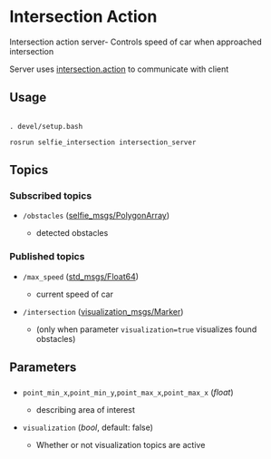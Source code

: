 # Intersection Action

Intersection action server- Controls speed of car when approached intersection

Server uses [intersection.action](https://github.com/KNR-Selfie/selfie_carolocup2020/wiki/Messages-and-actions) to communicate with client

## Usage

```

. devel/setup.bash

rosrun selfie_intersection intersection_server

```

## Topics

### Subscribed topics

-  `/obstacles` ([selfie_msgs/PolygonArray](https://github.com/KNR-Selfie/selfie_carolocup2020/wiki/Messages-and-actions))

   - detected obstacles

### Published topics

-  `/max_speed` ([std_msgs/Float64](https://docs.ros.org/api/std_msgs/html/msg/Float64.html))

   - current speed of car

-  `/intersection` ([visualization_msgs/Marker](https://docs.ros.org/api/visualization_msgs/html/msg/Marker.html))

   - (only when parameter `visualization=true` visualizes found obstacles)

  
  

## Parameters

###

-  `point_min_x`,`point_min_y`,`point_max_x`,`point_max_x` (*float*)

   - describing area of interest

-  `visualization` (*bool*, default: false)

   - Whether or not visualization topics are active